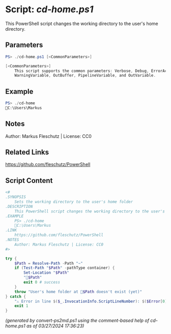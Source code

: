 Script: *cd-home.ps1*
========================

This PowerShell script changes the working directory to the user's home directory.

Parameters
----------
```powershell
PS> ./cd-home.ps1 [<CommonParameters>]

[<CommonParameters>]
    This script supports the common parameters: Verbose, Debug, ErrorAction, ErrorVariable, WarningAction, 
    WarningVariable, OutBuffer, PipelineVariable, and OutVariable.
```

Example
-------
```powershell
PS> ./cd-home
📂C:\Users\Markus

```

Notes
-----
Author: Markus Fleschutz | License: CC0

Related Links
-------------
https://github.com/fleschutz/PowerShell

Script Content
--------------
```powershell
<#
.SYNOPSIS
	Sets the working directory to the user's home folder
.DESCRIPTION
	This PowerShell script changes the working directory to the user's home directory.
.EXAMPLE
	PS> ./cd-home
	📂C:\Users\Markus
.LINK
	https://github.com/fleschutz/PowerShell
.NOTES
	Author: Markus Fleschutz | License: CC0
#>

try {
	$Path = Resolve-Path -Path "~"
	if (Test-Path "$Path" -pathType container) {
		Set-Location "$Path"
		"📂$Path"
		exit 0 # success
	}
	throw "User's home folder at 📂$Path doesn't exist (yet)"
} catch {
	"⚠️ Error in line $($_.InvocationInfo.ScriptLineNumber): $($Error[0])"
	exit 1
}
```

*(generated by convert-ps2md.ps1 using the comment-based help of cd-home.ps1 as of 03/27/2024 17:36:23)*
